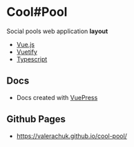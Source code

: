 # Cool#Pool

Social pools web application **layout**
- [Vue.js](https://vuejs.org/)
- [Vuetify](https://vuetifyjs.com/en/)
- [Typescript](https://www.typescriptlang.org/)

## Docs
- Docs created with [VuePress](https://vuepress.vuejs.org/)

## Github Pages
- https://valerachuk.github.io/cool-pool/
